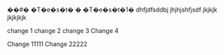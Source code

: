 ��#� �T�e�s�t�
�
�T�e�s�t�1� dhfjdfsddbj
jhjhjshfjsdf
jkjkjk
jkjkjkjk

change 1
change 2
change 3
Change 4

Change 11111
Change 22222
